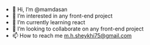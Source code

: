 - 👋 Hi, I’m @mamdasan
- 👀 I’m interested in any front-end project
- 🌱 I’m currently learning react
- 💞️ I’m looking to collaborate on any front-end project
- 📫 How to reach me m.h.sheykhi75@gmail.com
